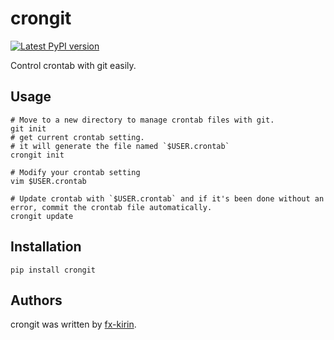 # crongit

[![Latest PyPI version](https://img.shields.io/pypi/v/package_name.svg)](https://pypi.python.org/pypi/crongit)

Control crontab with git easily.

## Usage

```
# Move to a new directory to manage crontab files with git.
git init
# get current crontab setting.
# it will generate the file named `$USER.crontab`
crongit init

# Modify your crontab setting
vim $USER.crontab

# Update crontab with `$USER.crontab` and if it's been done without an error, commit the crontab file automatically.
crongit update
```

## Installation

```
pip install crongit
```

## Authors

crongit was written by [fx-kirin](fx.kirin@gmail.com).
